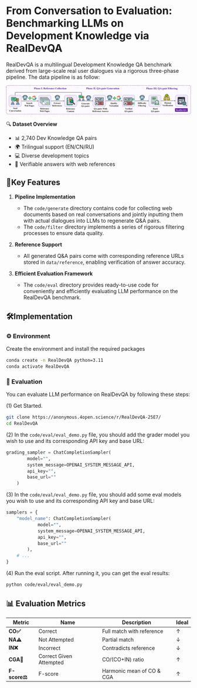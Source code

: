 From Conversation to Evaluation: Benchmarking LLMs on Development Knowledge via RealDevQA
=============

RealDevQA is a multilingual Development Knowledge QA benchmark derived from large-scale real user dialogues via a rigorous three-phase pipeline. 
The data pipeline is as follow:

![](figure/pipeline.png)

🔍 **Dataset Overview**  
- 📊 2,740 Dev Knowledge QA pairs  
- 🌍 Trilingual support (EN/CN/RU)  
- 💻 Diverse development topics  
- 🔗 Verifiable answers with web references 

## 🚀Key Features

1. **Pipeline Implementation**  
   - The `code/generate` directory contains code for collecting web documents based on real conversations and jointly inputting them with actual dialogues into LLMs to regenerate Q&A pairs.  
   - The `code/filter` directory implements a series of rigorous filtering processes to ensure data quality.

2. **Reference Support**  
   - All generated Q&A pairs come with corresponding reference URLs stored in `data/reference`, enabling verification of answer accuracy.

3. **Efficient Evaluation Framework**  
   - The `code/eval` directory provides ready-to-use code for conveniently and efficiently evaluating LLM performance on the RealDevQA benchmark.
   
🛠️Implementation
-------------
### ⚙️ Environment
Create the environment and install the required packages
```bash
conda create -n RealDevQA python=3.11
conda activate RealDevQA
```
### 🧪 Evaluation
You can evaluate LLM performance on RealDevQA by following these steps:

(1) Get Started.
```bash
git clone https://anonymous.4open.science/r/RealDevQA-25E7/
cd RealDevQA
```

(2) In the `code/eval/eval_demo.py` file, you should add the grader model you wish to use and its corresponding API key and base URL:
```python
grading_sampler = ChatCompletionSampler(
        model="",
        system_message=OPENAI_SYSTEM_MESSAGE_API,  
        api_key="",
        base_url=""
    )
```

(3) In the `code/eval/eval_demo.py` file, you should add some eval models you wish to use and its corresponding API key and base URL:
```python
samplers = { 
    "model_name": ChatCompletionSampler(
            model="",
            system_message=OPENAI_SYSTEM_MESSAGE_API,  
            api_key="",
            base_url=""
        ),
    # ...
}
```

(4) Run the eval script. After running it, you can get the eval results:
```bash
python code/eval/eval_demo.py
```


## 📊 Evaluation Metrics
| Metric      | Name | Description | Ideal |
|-------------|------|-------------|-------|
| **CO✅**      | Correct | Full match with reference | ↑ |
| **NA⚠️**      | Not Attempted | Partial match | ↓ |
| **IN❌**      | Incorrect | Contradicts reference | ↓ |
| **CGA🎯**     | Correct Given Attempted | CO/(CO+IN) ratio | ↑ |
| **F-score⚖️** | F-score | Harmonic mean of CO & CGA | ↑ |

